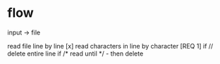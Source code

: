 # flow

input -> file 

read file line by line  [x]
    read characters in line by character 
        [REQ 1]
        if // 
            delete entire line 
        if /* 
            read until */ - then delete
        